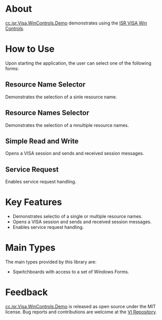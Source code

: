 # About

[cc.isr.Visa.WinControls.Demo] demonstrates using the [ISR VISA Win Controls].

# How to Use

Upon starting the application, the user can select one of the following forms:

## Resource Name Selector

Demonstrates the selection of a sinle resource name.

## Resource Names Selector

Demonstrates the selection of a mnultiple resource names.

## Simple Read and Write

Opens a VISA session and sends and received session messages.

## Service Request

Enables service request handling.

# Key Features

* Demonstrates selectio of a single or multiple resource names.
* Opens a VISA session and sends and received session messages.
* Enables service request handling.

# Main Types

The main types provided by this library are:

* Sqwitchboards with access to a set of Windows Forms.

# Feedback

[cc.isr.Visa.WinControls.Demo] is released as open source under the MIT license.
Bug reports and contributions are welcome at the [VI Repository].

[VI Repository]: https://www.github.com/atecoder/ds.vi.ivi
[cc.isr.Visa.WinControls.Demo]: https://github.com/atecoder/dn.vi.ivi/src/visa/visa.win.controls.demo
[ISR VISA Win Controls]: https://github.com/atecoder/dn.vi.ivi/src/visa/visa.win.controls

